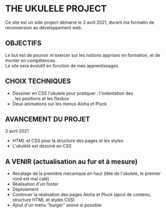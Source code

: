 # THE UKULELE PROJECT

Ce site est un side project démarré le 3 avril 2021, durant ma formatin de reconversion au développement web.

## OBJECTIFS

Le but est de pouvoir m'exercer sur les notions apprises en formation, et de monter en compétences.  
Le site sera évolutif en fonction de mes apprentissages.

## CHOIX TECHNIQUES

- Dessiner en CSS l'ukulele pour pratiquer : l'indentation des <div>, les positions et les flexbox 
- Deux animations sur les menus Aloha et Pluck 

## AVANCEMENT DU PROJET

3 avril 2021  
- HTML et CSS pour la structure des pages et les styles  
- L'ukulélé est dessiné en CSS 

## A VENIR (actualisation au fur et à mesure)

- Recalage de la première mécanique en haut (tête de l'ukulele, le premier rond est mal calé)
- Réalisation d'un footer 
- Déploiement
- Continuer la réalisation des pages Aloha et Pluck  (ajout de contenu, structure HTML et styles CSS)
- Ajout d'un menu "burger"  animé si possible


